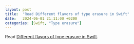 ```yaml
---
layout: post
title:  "Read Different flavors of type erasure in Swift"
date:   2024-06-01 21:11:00 +0200
categories: [Swift, "Type erasure"]
---
```

Read [Different flavors of type erasure in Swift](https://swiftbysundell.com/articles/different-flavors-of-type-erasure-in-swift/).
